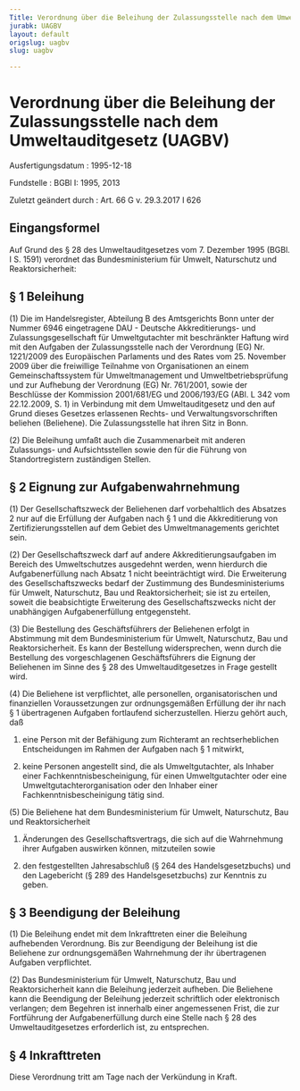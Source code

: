 ```yaml
---
Title: Verordnung über die Beleihung der Zulassungsstelle nach dem Umweltauditgesetz
jurabk: UAGBV
layout: default
origslug: uagbv
slug: uagbv

---
```


# Verordnung über die Beleihung der Zulassungsstelle nach dem Umweltauditgesetz (UAGBV)

Ausfertigungsdatum
:   1995-12-18

Fundstelle
:   BGBl I: 1995, 2013

Zuletzt geändert durch
:   Art. 66 G v. 29.3.2017 I 626


## Eingangsformel

Auf Grund des § 28 des Umweltauditgesetzes vom 7. Dezember 1995 (BGBl.
I S. 1591) verordnet das Bundesministerium für Umwelt, Naturschutz und
Reaktorsicherheit:


## § 1 Beleihung

(1) Die im Handelsregister, Abteilung B des Amtsgerichts Bonn unter
der Nummer 6946 eingetragene DAU - Deutsche Akkreditierungs- und
Zulassungsgesellschaft für Umweltgutachter mit beschränkter Haftung
wird mit den Aufgaben der Zulassungsstelle nach der Verordnung (EG)
Nr. 1221/2009 des Europäischen Parlaments und des Rates vom 25.
November 2009 über die freiwillige Teilnahme von Organisationen an
einem Gemeinschaftssystem für Umweltmanagement und
Umweltbetriebsprüfung und zur Aufhebung der Verordnung (EG) Nr.
761/2001, sowie der Beschlüsse der Kommission 2001/681/EG und
2006/193/EG (ABl. L 342 vom 22.12.2009, S. 1) in Verbindung mit dem
Umweltauditgesetz und den auf Grund dieses Gesetzes erlassenen Rechts-
und Verwaltungsvorschriften beliehen (Beliehene). Die Zulassungsstelle
hat ihren Sitz in Bonn.

(2) Die Beleihung umfaßt auch die Zusammenarbeit mit anderen
Zulassungs- und Aufsichtsstellen sowie den für die Führung von
Standortregistern zuständigen Stellen.


## § 2 Eignung zur Aufgabenwahrnehmung

(1) Der Gesellschaftszweck der Beliehenen darf vorbehaltlich des
Absatzes 2 nur auf die Erfüllung der Aufgaben nach § 1 und die
Akkreditierung von Zertifizierungsstellen auf dem Gebiet des
Umweltmanagements gerichtet sein.

(2) Der Gesellschaftszweck darf auf andere Akkreditierungsaufgaben im
Bereich des Umweltschutzes ausgedehnt werden, wenn hierdurch die
Aufgabenerfüllung nach Absatz 1 nicht beeinträchtigt wird. Die
Erweiterung des Gesellschaftszwecks bedarf der Zustimmung des
Bundesministeriums für Umwelt, Naturschutz, Bau und Reaktorsicherheit;
sie ist zu erteilen, soweit die beabsichtigte Erweiterung des
Gesellschaftszwecks nicht der unabhängigen Aufgabenerfüllung
entgegensteht.

(3) Die Bestellung des Geschäftsführers der Beliehenen erfolgt in
Abstimmung mit dem Bundesministerium für Umwelt, Naturschutz, Bau und
Reaktorsicherheit. Es kann der Bestellung widersprechen, wenn durch
die Bestellung des vorgeschlagenen Geschäftsführers die Eignung der
Beliehenen im Sinne des § 28 des Umweltauditgesetzes in Frage gestellt
wird.

(4) Die Beliehene ist verpflichtet, alle personellen,
organisatorischen und finanziellen Voraussetzungen zur ordnungsgemäßen
Erfüllung der ihr nach § 1 übertragenen Aufgaben fortlaufend
sicherzustellen. Hierzu gehört auch, daß

1.  eine Person mit der Befähigung zum Richteramt an rechtserheblichen
    Entscheidungen im Rahmen der Aufgaben nach § 1 mitwirkt,


2.  keine Personen angestellt sind, die als Umweltgutachter, als Inhaber
    einer Fachkenntnisbescheinigung, für einen Umweltgutachter oder eine
    Umweltgutachterorganisation oder den Inhaber einer
    Fachkenntnisbescheinigung tätig sind.




(5) Die Beliehene hat dem Bundesministerium für Umwelt, Naturschutz,
Bau und Reaktorsicherheit

1.  Änderungen des Gesellschaftsvertrags, die sich auf die Wahrnehmung
    ihrer Aufgaben auswirken können, mitzuteilen sowie


2.  den festgestellten Jahresabschluß (§ 264 des Handelsgesetzbuchs) und
    den Lagebericht (§ 289 des Handelsgesetzbuchs) zur Kenntnis zu geben.





## § 3 Beendigung der Beleihung

(1) Die Beleihung endet mit dem Inkrafttreten einer die Beleihung
aufhebenden Verordnung. Bis zur Beendigung der Beleihung ist die
Beliehene zur ordnungsgemäßen Wahrnehmung der ihr übertragenen
Aufgaben verpflichtet.

(2) Das Bundesministerium für Umwelt, Naturschutz, Bau und
Reaktorsicherheit kann die Beleihung jederzeit aufheben. Die Beliehene
kann die Beendigung der Beleihung jederzeit schriftlich oder
elektronisch verlangen; dem Begehren ist innerhalb einer angemessenen
Frist, die zur Fortführung der Aufgabenerfüllung durch eine Stelle
nach § 28 des Umweltauditgesetzes erforderlich ist, zu entsprechen.


## § 4 Inkrafttreten

Diese Verordnung tritt am Tage nach der Verkündung in Kraft.

